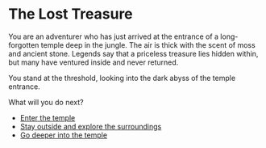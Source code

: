 # The Lost Treasure

You are an adventurer who has just arrived at the entrance of a long-forgotten temple deep in the jungle. The air is thick with the scent of moss and ancient stone. Legends say that a priceless treasure lies hidden within, but many have ventured inside and never returned.

You stand at the threshold, looking into the dark abyss of the temple entrance.

What will you do next?


- [Enter the temple](enter-temple.md)
- [Stay outside and explore the surroundings](explore-outside.md)
- [Go deeper into the temple](deeper-temple.md)
